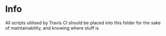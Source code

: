 # Info

All scripts utilised by Travis CI should be placed into this folder for the sake of maintainability, and knowing where stuff is